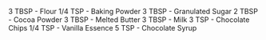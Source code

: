 3 TBSP - Flour
1/4 TSP - Baking Powder
3 TBSP - Granulated Sugar
2 TBSP - Cocoa Powder
3 TBSP - Melted Butter
3 TBSP - Milk
3 TSP - Chocolate Chips
1/4 TSP - Vanilla Essence
5 TSP - Chocolate Syrup